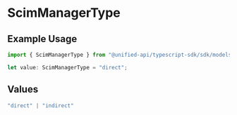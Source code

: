 # ScimManagerType

## Example Usage

```typescript
import { ScimManagerType } from "@unified-api/typescript-sdk/sdk/models/shared";

let value: ScimManagerType = "direct";
```

## Values

```typescript
"direct" | "indirect"
```